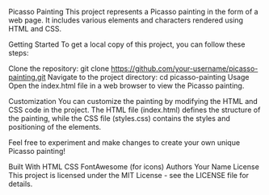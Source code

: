 Picasso Painting
This project represents a Picasso painting in the form of a web page. It includes various elements and characters rendered using HTML and CSS.

Getting Started
To get a local copy of this project, you can follow these steps:

Clone the repository: git clone https://github.com/your-username/picasso-painting.git
Navigate to the project directory: cd picasso-painting
Usage
Open the index.html file in a web browser to view the Picasso painting.

Customization
You can customize the painting by modifying the HTML and CSS code in the project. The HTML file (index.html) defines the structure of the painting, while the CSS file (styles.css) contains the styles and positioning of the elements.

Feel free to experiment and make changes to create your own unique Picasso painting!

Built With
HTML
CSS
FontAwesome (for icons)
Authors
Your Name
License
This project is licensed under the MIT License - see the LICENSE file for details.
